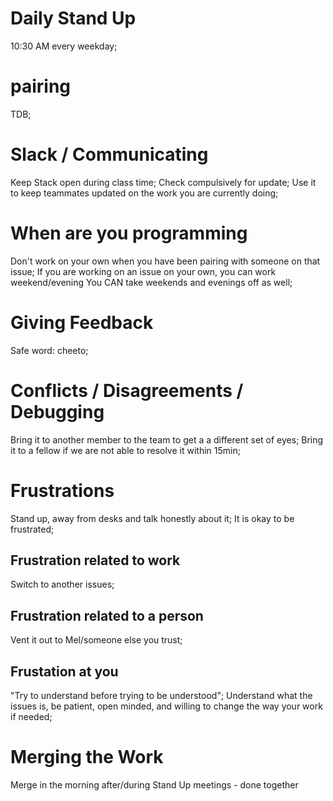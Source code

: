 # Daily Stand Up

10:30 AM every weekday;

# pairing

TDB;

# Slack / Communicating

Keep Stack open during class time;
Check compulsively for update;
Use it to keep teammates updated on the work you are currently doing;

# When are you programming

Don't work on your own when you have been pairing with someone on that issue;
If you are working on an issue on your own, you can work weekend/evening
You CAN take weekends and evenings off as well;

# Giving Feedback

Safe word: cheeto;

# Conflicts / Disagreements / Debugging

Bring it to another member to the team to get a a different set of eyes;
Bring it to a fellow if we are not able to resolve it within 15min;

# Frustrations

Stand up, away from desks and talk honestly about it;
It is okay to be frustrated;

## Frustration related to work

Switch to another issues;

## Frustration related to a person

Vent it out to Mel/someone else you trust;

## Frustation at you

"Try to understand before trying to be understood";
Understand what the issues is, be patient, open minded, and willing to change the way your work if needed;

# Merging the Work
Merge in the morning after/during Stand Up meetings - done together
